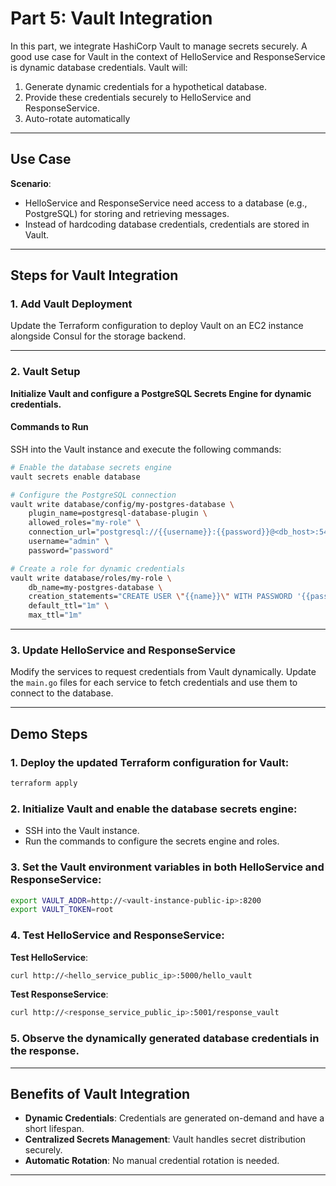 
# Part 5: Vault Integration

In this part, we integrate HashiCorp Vault to manage secrets securely. A good use case for Vault in the context of HelloService and ResponseService is dynamic database credentials. Vault will:

1. Generate dynamic credentials for a hypothetical database.
2. Provide these credentials securely to HelloService and ResponseService.
3. Auto-rotate automatically

---

## Use Case

**Scenario**:

- HelloService and ResponseService need access to a database (e.g., PostgreSQL) for storing and retrieving messages.
- Instead of hardcoding database credentials, credentials are stored in Vault.

---

## Steps for Vault Integration

### 1. Add Vault Deployment

Update the Terraform configuration to deploy Vault on an EC2 instance alongside Consul for the storage backend.

---

### 2. Vault Setup

**Initialize Vault and configure a PostgreSQL Secrets Engine for dynamic credentials.**

#### Commands to Run

SSH into the Vault instance and execute the following commands:

```bash
# Enable the database secrets engine
vault secrets enable database

# Configure the PostgreSQL connection
vault write database/config/my-postgres-database \
    plugin_name=postgresql-database-plugin \
    allowed_roles="my-role" \
    connection_url="postgresql://{{username}}:{{password}}@<db_host>:5432/postgres?sslmode=disable" \
    username="admin" \
    password="password"

# Create a role for dynamic credentials
vault write database/roles/my-role \
    db_name=my-postgres-database \
    creation_statements="CREATE USER \"{{name}}\" WITH PASSWORD '{{password}}' VALID UNTIL '{{expiration}}'; GRANT ALL PRIVILEGES ON ALL TABLES IN SCHEMA public TO \"{{name}}\";" \
    default_ttl="1m" \
    max_ttl="1m"
```

---

### 3. Update HelloService and ResponseService

Modify the services to request credentials from Vault dynamically. Update the `main.go` files for each service to fetch credentials and use them to connect to the database.

---

## Demo Steps

### 1. Deploy the updated Terraform configuration for Vault:
```bash
terraform apply
```

### 2. Initialize Vault and enable the database secrets engine:
- SSH into the Vault instance.
- Run the commands to configure the secrets engine and roles.

### 3. Set the Vault environment variables in both HelloService and ResponseService:
```bash
export VAULT_ADDR=http://<vault-instance-public-ip>:8200
export VAULT_TOKEN=root
```

### 4. Test HelloService and ResponseService:

**Test HelloService**:
```bash
curl http://<hello_service_public_ip>:5000/hello_vault
```

**Test ResponseService**:
```bash
curl http://<response_service_public_ip>:5001/response_vault
```

### 5. Observe the dynamically generated database credentials in the response.

---

## Benefits of Vault Integration

- **Dynamic Credentials**: Credentials are generated on-demand and have a short lifespan.
- **Centralized Secrets Management**: Vault handles secret distribution securely.
- **Automatic Rotation**: No manual credential rotation is needed.

---
